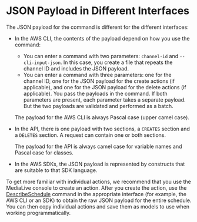 # JSON Payload in Different Interfaces<a name="batchupdatecommand-payloads"></a>

The JSON payload for the command is different for the different interfaces:
+ In the AWS CLI, the contents of the payload depend on how you use the command:
  + You can enter a command with two parameters: `channel-id` and `--cli-input-json`\. In this case, you create a file that repeats the channel ID and includes the JSON payload\. 
  + You can enter a command with three parameters: one for the channel ID, one for the JSON payload for the create actions \(if applicable\), and one for the JSON payload for the delete actions \(if applicable\)\. You pass the payloads in the command\. If both parameters are present, each parameter takes a separate payload\. But the two payloads are validated and performed as a batch\. 

  The payload for the AWS CLI is always Pascal case \(upper camel case\)\. 
+ In the API, there is one payload with two sections, a `CREATES` section and a `DELETES` section\. A request can contain one or both sections\. 

  The payload for the API is always camel case for variable names and Pascal case for classes\.
+ In the AWS SDKs, the JSON payload is represented by constructs that are suitable to that SDK language\. 

To get more familiar with individual actions, we recommend that you use the MediaLive console to create an action\. After you create the action, use the [DescribeSchedule](viewing-schedule-using-cli.md) command in the appropriate interface \(for example, the AWS CLI or an SDK\) to obtain the raw JSON payload for the entire schedule\. You can then copy individual actions and save them as models to use when working programmatically\.